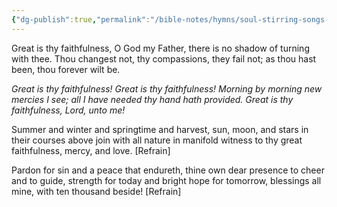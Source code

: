 ```yaml
---
{"dg-publish":true,"permalink":"/bible-notes/hymns/soul-stirring-songs-and-hymns/great-is-thy-faithfulness/","title":"Great is Thy Faithfulness","created":"","updated":""}
---
```



Great is thy faithfulness, O God my Father,
there is no shadow of turning with thee.
Thou changest not, thy compassions, they fail not;
as thou hast been, thou forever wilt be.

*Great is thy faithfulness!
Great is thy faithfulness!
Morning by morning new mercies I see;
all I have needed thy hand hath provided.
Great is thy faithfulness, Lord, unto me!*

Summer and winter and springtime and harvest,
sun, moon, and stars in their courses above
join with all nature in manifold witness
to thy great faithfulness, mercy, and love. [Refrain]

Pardon for sin and a peace that endureth,
thine own dear presence to cheer and to guide,
strength for today and bright hope for tomorrow,
blessings all mine, with ten thousand beside! [Refrain]